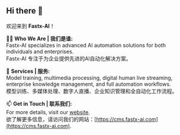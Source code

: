 ## Hi there 👋

欢迎来到 **Fastx-AI**！

🙋‍♀️ **Who We Are | 我们是谁:**  
Fastx-AI specializes in advanced AI automation solutions for both individuals and enterprises.  
Fastx-AI 专注于为企业提供先进的AI自动化解决方案。

🔧 **Services | 服务:**  
Model training, multimedia processing, digital human live streaming, enterprise knowledge management, and full automation workflows.  
模型训练、多媒体处理、数字人直播、企业知识管理和全自动化工作流程。

📫 **Get in Touch | 联系我们:**  
For more details, visit our [website](https://cms.fastx-ai.com).  
欲了解更多信息，请访问我们的网站：[https://cms.fastx-ai.com](https://cms.fastx-ai.com).
